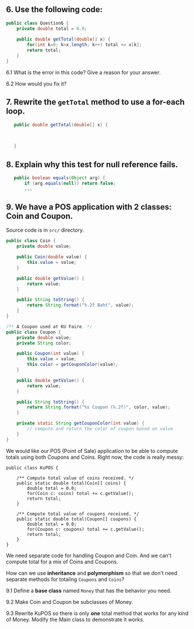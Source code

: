 
## 6. Use the following code:

```java
public class Question6 {
    private double total = 0.0;
    
    public double getTotal(double[] x) {
        for(int k=0; k<x.length; k++) total += x[k];
        return total;
    }
}
```
6.1 What is the error in this code?   Give a reason for your answer.


6.2 How would you fix it?


## 7. Rewrite the `getTotal` method to use a for-each loop.

```java
   public double getTotal(double[] x) {
   

   
   }
```

## 8. Explain why this test for null reference fails.

```java
   public boolean equals(Object arg) {
       if (arg.equals(null)) return false;
       ...
```


## 9. We have a POS application with 2 classes: Coin and Coupon.

Source code is in `src/` directory.

```java
public class Coin {
    private double value;

    public Coin(double value) {
        this.value = value;
    }

    public double getValue() {
        return value;
    }

    public String toString() {
        return String.format("%.2f Baht", value);
    }
}
```

```java
/** A Coupon used at KU Faire. */
public class Coupon {
    private double value;
    private String color;

    public Coupon(int value) {
        this.value = value;
        this.color = getCouponColor(value);
    }

    public double getValue() {
        return value;
    }

    public String toString() {
        return String.format("%s Coupon (%.2f)", color, value);
    }

    private static String getCouponColor(int value) {
        // compute and return the color of coupon based on value
    }
}
```

We would like our POS (Point of Sale) application to be able to
compute totals using both Coupons and Coins.  Right now, the code
is really messy:

```
public class KuPOS {

    /** Compute total value of coins received. */
    public static double total(Coin[] coins) {
        double total = 0.0;
        for(Coin c: coins) total += c.getValue();
        return total;
    }

    /** Compute total value of coupons received. */
    public static double total(Coupon[] coupons) {
        double total = 0.0;
        for(Coupon c: coupons) total += c.getValue();
        return total;
    }
}
```

We need separate code for handling Coupon and Coin.  And we can't
compute total for a mix of Coins and Coupons.

How can we use **inheritance** and **polymorphism** so that we don't
need separate methods for totaling `Coupons` and `Coins`?

9.1 Define a **base class** named `Money` that has the behavior you need.

9.2 Make Coin and Coupon be subclasses of Money.  

9.3 Rewrite KuPOS so there is only **one** total method that works for any kind of Money.  Modify the Main class to demonstrate it works.


